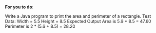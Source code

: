 **For you to do:**

Write a Java program to print the area and perimeter of a rectangle.
Test Data:
Width = 5.5 Height = 8.5
Expected Output
Area is 5.6 * 8.5 = 47.60
Perimeter is 2 * (5.6 + 8.5) = 28.20